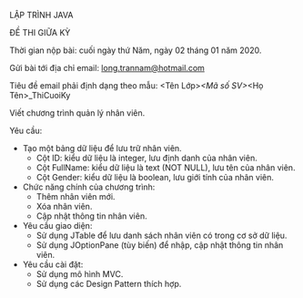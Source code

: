 LẬP TRÌNH JAVA

ĐỀ THI GIỮA KỲ

Thời gian nộp bài: cuối ngày thứ Năm, ngày 02 tháng 01 năm 2020.

Gửi bài tới địa chỉ email: long.trannam@hotmail.com

Tiêu đề email phải định dạng theo mẫu: <Tên Lớp>_<Mã số SV>_<Họ Tên>_ThiCuoiKy

Viết chương trình quản lý nhân viên.

Yêu cầu:
- Tạo một bảng dữ liệu để lưu trữ nhân viên.
    + Cột ID: kiểu dữ liệu là integer, lưu định danh của nhân viên.
    + Cột FullName: kiểu dữ liệu là text (NOT NULL), lưu tên của nhân viên.
    + Cột Gender: kiểu dữ liệu là boolean, lưu giới tính của nhân viên.
- Chức năng chính của chương trình:
    + Thêm nhân viên mới.
    + Xóa nhân viên.
    + Cập nhật thông tin nhân viên.
- Yêu cầu giao diện:
    + Sử dụng JTable để lưu danh sách nhân viên có trong cơ sở dữ liệu.
    + Sử dụng JOptionPane (tùy biến) để nhập, cập nhật thông tin nhân viên.
- Yêu cầu cài đặt:
    + Sử dụng mô hình MVC.
    + Sử dụng các Design Pattern thích hợp.
